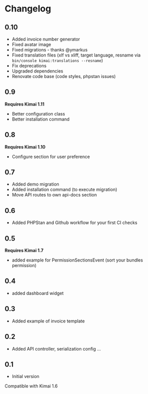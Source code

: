 # Changelog

## 0.10

- Added invoice number generator
- Fixed avatar image 
- Fixed migrations - thanks @ymarkus
- Fixed translation files (xlf vs xliff, target language, resname via `bin/console kimai:translations --resname`)
- Fix deprecations
- Upgraded dependencies
- Renovate code base (code styles, phpstan issues)

## 0.9

**Requires Kimai 1.11**

- Better configuration class
- Better installation command

## 0.8

**Requires Kimai 1.10**

- Configure section for user preference

## 0.7

- Added demo migration
- Added installation command (to execute migration)
- Move API routes to own api-docs section

## 0.6

- Added PHPStan and Github workflow for your first CI checks

## 0.5
 
**Requires Kimai 1.7**

- added example for PermissionSectionsEvent (sort your bundles permission)

## 0.4 

- added dashboard widget

## 0.3 

- Added example of invoice template

## 0.2

- Added API controller, serialization config ...
 
## 0.1 

- Initial version
  
Compatible with Kimai 1.6
